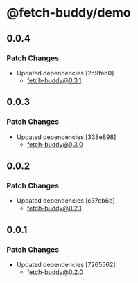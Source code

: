 # @fetch-buddy/demo

## 0.0.4

### Patch Changes

- Updated dependencies [2c9fad0]
  - fetch-buddy@0.3.1

## 0.0.3

### Patch Changes

- Updated dependencies [338e898]
  - fetch-buddy@0.3.0

## 0.0.2

### Patch Changes

- Updated dependencies [c37eb6b]
  - fetch-buddy@0.2.1

## 0.0.1

### Patch Changes

- Updated dependencies [7265562]
  - fetch-buddy@0.2.0
